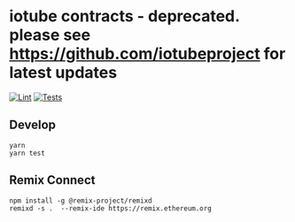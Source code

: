# iotube contracts - deprecated. please see https://github.com/iotubeproject for latest updates

[![Lint](https://github.com/iotubeproject/iotube-contracts/actions/workflows/lint.yml/badge.svg)](https://github.com/iotubeproject/iotube-contracts/actions/workflows/lint.yml)
[![Tests](https://github.com/iotubeproject/iotube-contracts/actions/workflows/tests.yml/badge.svg)](https://github.com/iotubeproject/iotube-contracts/actions/workflows/tests.yml)

## Develop

```
yarn
yarn test
```


## Remix Connect
```
npm install -g @remix-project/remixd
remixd -s .  --remix-ide https://remix.ethereum.org
```
